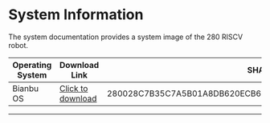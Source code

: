 # System Information

The system documentation provides a system image of the 280 RISCV robot.

| Operating System | Download Link | SHA 256 Hash |
|------------|----------|--------------|
| Bianbu OS | [Click to download](https://download.elephantrobotics.com/Product_software/iMage-ISO/myCobot-280RISCV/myCobot_280_RISCV_V1.0.0_250625.zip) | 280028C7B35C7A5B01A8DB620ECB61B0A72B3F194F8FBC728221E8CDDB38211B |

---

